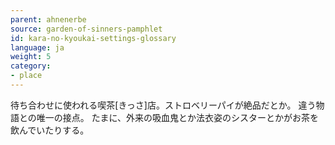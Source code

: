 ```yaml
---
parent: ahnenerbe
source: garden-of-sinners-pamphlet
id: kara-no-kyoukai-settings-glossary
language: ja
weight: 5
category:
- place
---
```


待ち合わせに使われる喫茶[きっさ]店。ストロベリーパイが絶品だとか。
違う物語との唯一の接点。
たまに、外来の吸血鬼とか法衣姿のシスターとかがお茶を飲んでいたりする。
